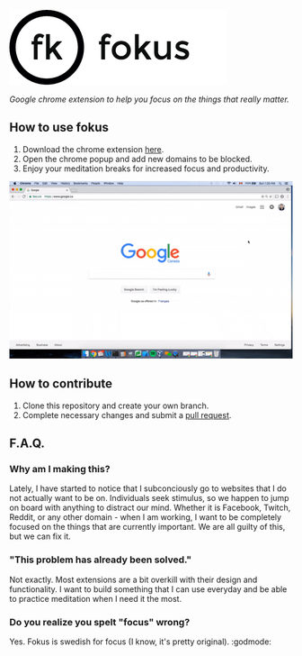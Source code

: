 ![alt-text](https://github.com/williamgrosset/fokus/blob/master/png/fokus_title.png "fokus")  
  
*Google chrome extension to help you focus on the things that really matter.*

## How to use fokus
1. Download the chrome extension [here](https://chrome.google.com/webstore/detail/fokus/kapnmpfkldbacoamceiggkcoaepfgiea).
2. Open the chrome popup and add new domains to be blocked.
3. Enjoy your meditation breaks for increased focus and productivity.  

![](https://github.com/williamgrosset/fokus/blob/master/png/example.gif)

## How to contribute
1. Clone this repository and create your own branch.
2. Complete necessary changes and submit a [pull request](https://help.github.com/articles/about-pull-requests/).

## F.A.Q.
### Why am I making this?
Lately, I have started to notice that I subconciously go to websites that I do not actually want to be on. Individuals seek stimulus, so we happen to jump on board with anything to distract our mind. Whether it is Facebook, Twitch, Reddit, or any other domain - when I am working, I want to be completely focused on the things that are currently important. We are all guilty of this, but we can fix it.

### "This problem has already been solved."
Not exactly. Most extensions are a bit overkill with their design and functionality. I want to build something that I can use everyday and be able to practice meditation when I need it the most.

### Do you realize you spelt "focus" wrong?
Yes. Fokus is swedish for focus (I know, it's pretty original). :godmode:
